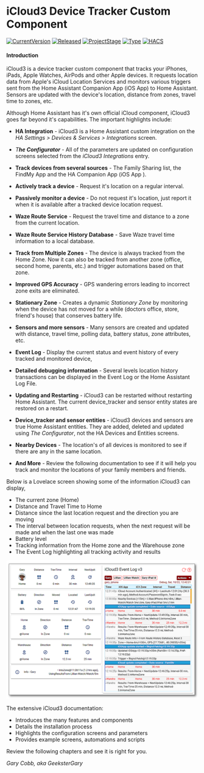 # iCloud3  Device Tracker Custom Component

[![CurrentVersion](https://img.shields.io/badge/Current_Version-v3.0.0-blue.svg)](https://github.com/gcobb321/icloud3)
[![Released](https://img.shields.io/badge/Released-November,_2022-blue.svg)](https://github.com/gcobb321/icloud3)
[![ProjectStage](https://img.shields.io/badge/Project_Stage-Beta-red.svg)](https://github.com/gcobb321/icloud3)
[![Type](https://img.shields.io/badge/Type-Custom_Component-orange.svg)](https://github.com/gcobb321/icloud3)
[![HACS](https://img.shields.io/badge/HACS-Default-orange.svg)](https://github.com/gcobb321/icloud3)



#### Introduction

iCloud3 is a device tracker custom component that tracks your iPhones, iPads, Apple Watches, AirPods and other Apple devices. It requests location data from Apple's iCloud  Location Services and monitors various triggers sent from the Home Assistant Companion App (iOS App) to Home Assistant. Sensors are updated with the device's location, distance from zones, travel time to zones, etc. 

Although Home Assistant has it's own official iCloud component, iCloud3 goes far beyond it's capabilities. The important highlights include:

- **HA Integration** - iCloud3 is a Home Assistant custom integration on the *HA Settings > Devices & Services > Integrations* screen.

- *T**he Configurator*** - All of the parameters are updated on configuration screens selected from the *iCloud3 Integrations* entry.

- **Track devices from several sources** - The Family Sharing list, the FindMy App and the HA Companion App (iOS App ).

- **Actively track a device** - Request it's location on a regular interval.

- **Passively monitor a device** - Do not request it's location, just report it when it is available after a tracked device location request.

- **Waze Route Service** - Request the travel time and distance to a zone from the current location. 

- **Waze Route Service History Database** - Save Waze travel time information to a local database. 

- **Track from Multiple Zones** - The device is always tracked from the Home Zone. Now it can also be tracked from another zone (office, second home, parents, etc.) and trigger automations based on that zone. 

- **Improved GPS Accuracy** - GPS wandering errors leading to incorrect zone exits are eliminated.

- **Stationary Zone** - Creates a dynamic *Stationary Zone* by monitoring when the device has not moved for a while (doctors office, store, friend's house) that conserves battery life.

- **Sensors and more sensors** - Many sensors are created and updated with distance, travel time, polling data, battery status,  zone attributes, etc. 

- **Event Log** - Display the current status and event history of every tracked and monitored device,

- **Detailed debugging information** - Several levels location history transactions can be displayed in the Event Log or the Home Assistant Log File.

- **Updating and Restarting** - iCloud3 can be restarted without restarting Home Assistant. The current device_tracker and sensor entity states are restored on a restart.

- **Device_tracker and sensor entities** - iCloud3 devices and sensors are true Home Assistant entities. They are added, deleted and updated using *The Configurator*, not the HA Devices and Entities screens.

- **Nearby Devices** - The location's of all devices is monitored to see if there are any in the same location.

- **And More** - Review the following documentation to see if it will help you track and monitor the locations of your family members and friends.

  

Below is a Lovelace screen showing some of the information iCloud3 can display,

- The current zone (Home)
- Distance and Travel Time to Home
- Distance since the last location request and the direction you are moving
- The interval between location requests, when the next request will be made and when the last one was made
- Battery level
- Tracking information from the Home zone and the Warehouse zone
- The Event Log highlighting all tracking activity and results

![](images/tracking-gary-home-tfz-evlog.png)



The extensive iCloud3 documentation:

- Introduces the many features and components
- Details the installation process
- Highlights the configuration screens and parameters
- Provides example screens, automations and scripts

Review the following chapters and see it is right for you.



*Gary Cobb, aka GeeksterGary*

